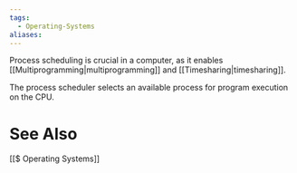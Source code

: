 ```yaml
---
tags:
  - Operating-Systems
aliases:
---
```

Process scheduling is crucial in a computer, as it enables [[Multiprogramming|multiprogramming]] and [[Timesharing|timesharing]].

The process scheduler selects an available process for program execution on the CPU.

# See Also
[[$ Operating Systems]]